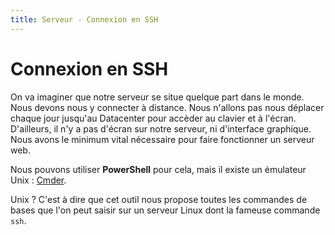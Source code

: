 ```yaml
---
title: Serveur - Connexion en SSH
---
```


# Connexion en SSH

On va imaginer que notre serveur se situe quelque part dans le monde. Nous devons nous y connecter à distance. Nous n'allons pas nous déplacer chaque jour jusqu'au Datacenter pour accèder au clavier et à l'écran.  
D'ailleurs, il n'y a pas d'écran sur notre serveur, ni d'interface graphique. Nous avons le minimum vital nécessaire pour faire fonctionner un serveur web.

Nous pouvons utiliser **PowerShell** pour cela, mais il existe un émulateur Unix : <a href="http://cmder.net/" target="_blank">Cmder</a>.

Unix ? C'est à dire que cet outil nous propose toutes les commandes de bases que l'on peut saisir sur un serveur Linux dont la fameuse commande ```ssh```.
